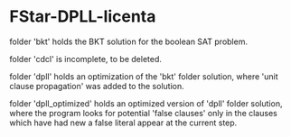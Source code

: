 # FStar-DPLL-licenta

folder 'bkt' holds the BKT solution for the boolean SAT problem.

folder 'cdcl' is incomplete, to be deleted.

folder 'dpll' holds an optimization of the 'bkt' folder solution, where 'unit clause propagation' was added to the solution.

folder 'dpll_optimized' holds an optimized version of 'dpll' folder solution, where the program looks for potential 'false clauses' only in the clauses which have had new a false literal appear at the current step.
